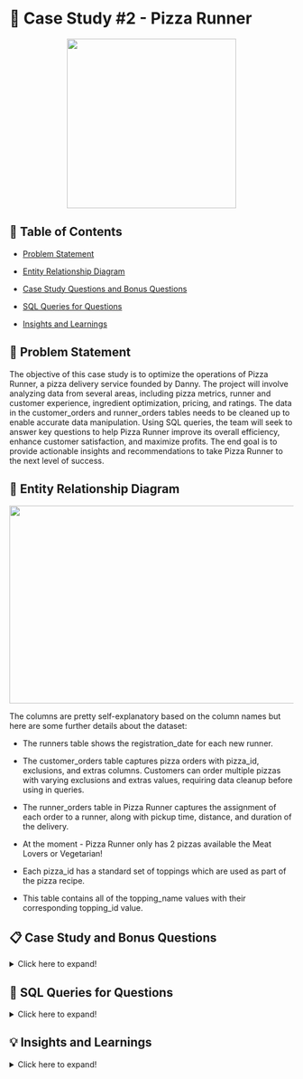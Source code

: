 # 🍕 Case Study #2 - Pizza Runner

<p align ="center">
 <img width="300" height="300" src="https://user-images.githubusercontent.com/121611397/233771885-06100aec-a370-474b-a0c7-50dcebcfb56e.png">
</p>


## 📕 Table of Contents

 -	[Problem Statement](https://github.com/itsadi08/8-Weeks-SQL-Challenge/edit/main/Case%20Study%20%232%20-%20Pizza%20Runner#-problem-statement)   

 - [Entity Relationship Diagram](https://github.com/itsadi08/8-Weeks-SQL-Challenge/edit/main/Case%20Study%20%232%20-%20Pizza%20Runner#-entity-relationship-diagram)

 -	[Case Study Questions and Bonus Questions](https://github.com/itsadi08/8-Weeks-SQL-Challenge/edit/main/Case%20Study%20%232%20-%20Pizza%20Runner#-case-study-and-bonus-questions)

 - [SQL Queries for Questions](https://github.com/itsadi08/8-Weeks-SQL-Challenge/edit/main/Case%20Study%20%232%20-%20Pizza%20Runner#-sql-queries-for-questions)
 
 -	[Insights and Learnings](https://github.com/itsadi08/8-Weeks-SQL-Challenge/edit/main/Case%20Study%20%232%20-%20Pizza%20Runner#-insights-and-learnings)

## 📝 Problem Statement

The objective of this case study is to optimize the operations of Pizza Runner, a pizza delivery service founded by Danny. The project will involve analyzing data from several areas, including pizza metrics, runner and customer experience, ingredient optimization, pricing, and ratings. The data in the customer_orders and runner_orders tables needs to be cleaned up to enable accurate data manipulation. Using SQL queries, the team will seek to answer key questions to help Pizza Runner improve its overall efficiency, enhance customer satisfaction, and maximize profits. The end goal is to provide actionable insights and recommendations to take Pizza Runner to the next level of success.

## 🔐 Entity Relationship Diagram

<p align ="center">
 <img width="700" height="350" src="https://user-images.githubusercontent.com/121611397/233772164-adab2253-58aa-495b-b1a8-f228ebbb3d00.png">
</p>

The columns are pretty self-explanatory based on the column names but here are some further details about the dataset:

- The runners table shows the registration_date for each new runner.

- The customer_orders table captures pizza orders with pizza_id, exclusions, and extras columns. Customers can order multiple pizzas with varying exclusions and extras values, requiring data cleanup before using in queries.

- The runner_orders table in Pizza Runner captures the assignment of each order to a runner, along with pickup time, distance, and duration of the delivery.

- At the moment - Pizza Runner only has 2 pizzas available the Meat Lovers or Vegetarian!

- Each pizza_id has a standard set of toppings which are used as part of the pizza recipe.

- This table contains all of the topping_name values with their corresponding topping_id value.

## 📋 Case Study and Bonus Questions

<details>
<summary>
Click here to expand!
</summary>
  
### A. Pizza Metrics

1. How many pizzas were ordered?
2. How many unique customer orders were made?
3. How many successful orders were delivered by each runner?
4. How many of each type of pizza was delivered?
5. How many Vegetarian and Meatlovers were ordered by each customer?
6. What was the maximum number of pizzas delivered in a single order?
7. For each customer, how many delivered pizzas had at least 1 change and how many had no changes?
8. How many pizzas were delivered that had both exclusions and extras?
9. What was the total volume of pizzas ordered for each hour of the day?
10. What was the volume of orders for each day of the week?

---
### B. Runner and Customer Experience

1. How many runners signed up for each 1 week period? (i.e. week starts 2021-01-01)
2. What was the average time in minutes it took for each runner to arrive at the Pizza Runner HQ to pickup the order?
3. Is there any relationship between the number of pizzas and how long the order takes to prepare?
4. What was the average distance travelled for each customer?
5. What was the difference between the longest and shortest delivery times for all orders?
6. What was the average speed for each runner for each delivery and do you notice any trend for these values?
7. What is the successful delivery percentage for each runner?

---
### C. Ingredient Optimisation

1. What are the standard ingredients for each pizza?
2. What was the most commonly added extra?
3. What was the most common exclusion?
4. Generate an order item for each record in the customers_orders table in the format of one of the following:
    * ```Meat Lovers```
    * ```Meat Lovers - Exclude Beef```
    * ```Meat Lovers - Extra Bacon```
    * ```Meat Lovers - Exclude Cheese, Bacon - Extra Mushroom, Peppers```
5. Generate an alphabetically ordered comma separated ingredient list for each pizza order from the customer_orders table and add a 2x in front of any relevant ingredients
    * For example: ```"Meat Lovers: 2xBacon, Beef, ... , Salami"```
6. What is the total quantity of each ingredient used in all delivered pizzas sorted by most frequent first?

---
### D. Pricing and Ratings

1. If a Meat Lovers pizza costs $12 and Vegetarian costs $10 and there were no charges for changes - how much money has Pizza Runner made so far if there are no delivery fees?
2. What if there was an additional $1 charge for any pizza extras?
    * Add cheese is $1 extra
3. The Pizza Runner team now wants to add an additional ratings system that allows customers to rate their runner, how would you design an additional table for this new dataset - generate a schema for this new table and insert your own data for ratings for each successful customer order between 1 to 5.
4. Using your newly generated table - can you join all of the information together to form a table which has the following information for successful deliveries?
    * ```customer_id```
    * ```order_id```
    * ```runner_id```
    * ```rating```
    * ```order_time```
    * ```pickup_time```
    * Time between order and pickup
    * Delivery duration
    * Average speed
    * Total number of pizzas
5. If a Meat Lovers pizza was $12 and Vegetarian $10 fixed prices with no cost for extras and each runner is paid $0.30 per kilometre traveled - how much money does Pizza Runner have left over after these deliveries?

---
### E. Bonus questions

If Danny wants to expand his range of pizzas - how would this impact the existing data design? Write an ```INSERT``` statement to demonstrate what would happen if a new ```Supreme``` pizza with all the toppings was added to the Pizza Runner menu?

---
	
</details>

## 🔎 SQL Queries for Questions

<details>
<summary>
Click here to expand!
</summary>

## A. Pizza Metrics
	
### Data cleaning
  
  * Create a new table ```customer_ordersnew``` from ```customer_orders``` table:
	
  	* Convert the ```blank``` text values in ```exclusions``` and ```extras``` into null ```''```.

```sql	
drop table if exists customer_ordersnew;
create table customer_ordersnew as
(select order_id, customer_id, pizza_id, exclusions, extras, order_time 
from customer_orders);
								 
update customer_ordersnew
set exclusions=case when exclusions ='No Record' then null else exclusions end,
extras=case when extras='No Record' then null else extras end;
```
![image](https://user-images.githubusercontent.com/121611397/233773193-3adb31fe-89ae-432a-b9dd-5898ce9dce5e.png)


  * Create a new table ```runner_ordersnew``` from ```runner_orders``` table:
  	* Convert ```'null'``` text values in ```pickup_time```, ```duration```,```distance``` and ```cancellation``` into ```null``` values. 
	* Cast ```pickup_time``` to TIMESTAMP.
	* Cast ```distance``` to FLOAT.
	* Cast ```duration``` to INT.
	
```sql	

drop table if exists runner_ordersnew;
create table runner_ordersnew as 
(select order_id, runner_id, pickup_time,
case
 when distance like '%km' then trim('km' from distance)else distance end as distance,
case
 when duration like '%minutes' then trim('minutes' from duration)
 when duration like '%mins' then trim('mins' from duration)
 when duration like '%minute' then trim('minute' from duration)
else duration end as duration, 
cancellation 
from runner_orders);

update runner_ordersnew
set pickup_time = case when pickup_time ='null' then null  else pickup_time end,
distance = case  when distance= 'null' then null else distance end,
duration = case  when duration ='null' then null else duration end,
cancellation = case when cancellation ='null' then null else cancellation end,

update runner_ordersnew
set cancellation = case when cancellation ='' then null else cancellation end;

alter table runner_ordersnew
alter column pickup_time type timestamp USING TO_TIMESTAMP(pickup_time, 'YYYY-MM-DD HH24:MI:SS'),
alter column distance type decimal USING CAST(distance AS DECIMAL),
alter column duration type int USING CAST(duration AS int) ;
```
	
![image](https://user-images.githubusercontent.com/121611397/233773272-e6348049-c168-4e85-98b1-4cd55d927027.png)

---
 
### Q1. How many pizzas were ordered? 
	
- Including cancelled orders(if cancelled orders excluded then 12)
	
```sql
 select count(order_id)as Total_Pizzas_Ordered from customer_ordersnew; 
```
![image](https://user-images.githubusercontent.com/121611397/233773752-41aa619c-dc24-4b9b-b9d5-f1a9e30227f1.png)
  
### Q2. How many unique customer orders were made?
	
```sql
 select count(distinct order_id)as Total_Orders from customer_ordersnew;
```	
![image](https://user-images.githubusercontent.com/121611397/233773960-73e89869-250b-4f45-b798-6a651b60a28f.png)
	
### Q3. How many successful orders were delivered by each runner? 
	
```sql
select runner_id,count(order_id) as Successful_orders from runner_ordersnew
where cancellation is null
group by runner_id;
```
![image](https://user-images.githubusercontent.com/121611397/233773988-14294256-b1f0-4e34-b295-e56ee343b9e0.png)
	
### Q4. How many of each type of pizza was delivered? 
	
```sql
select pizza_name,count(pizza_id) as No_of_Pizzas from customer_ordersnew
join pizza_names using (pizza_id)
join runner_ordersnew  using(order_id)
where cancellation is null
group by pizza_name; 
```	
![image](https://user-images.githubusercontent.com/121611397/233774028-ff06172f-d56d-4f88-8dee-c5372073b236.png)
	
### Q5 How many Vegetarian and Meatlovers were ordered by each customer?
	
```sql	
select customer_id,pizza_name,count(pizza_id) as No_of_Pizzas from customer_ordersnew
join pizza_names using (pizza_id)
join runner_ordersnew  using(order_id)
where cancellation is null
group by customer_id,pizza_name;	
```	
![image](https://user-images.githubusercontent.com/121611397/233774169-83b5407e-6b9b-4912-8c6c-6e8aaeb3495b.png)
	
### Q6 What was the maximum number of pizzas delivered in a single order?

```sql	
select order_id ,count(pizza_id) as No_of_Pizzas_Ordered from customer_ordersnew
join runner_ordersnew  using(order_id)
group by order_id 
order by No_of_Pizzas_Ordered desc
limit 1;
```
![image](https://user-images.githubusercontent.com/121611397/233774190-21e04f3d-a3ee-40e6-be34-0de32239c770.png)
	
### Q7 For each customer, how many delivered pizzas had at least 1 change and how many had no changes?

```sql
select customer_id,count(order_id)as total_orders,sum(case when exclusions is not null or extras is not null then 1 
else 0 end )as AleastOneChange,sum(case when exclusions is null and extras is null then 1 
else 0 end )as NoChange
from customer_ordersnew 
join runner_ordersnew  using(order_id)
where cancellation is null   
group by customer_id;
```
![image](https://user-images.githubusercontent.com/121611397/233774213-81d22b49-08e1-4d8f-9abd-76a4a7e2caf9.png)
	
### Q8 How many pizzas were delivered that had both exclusions and extras?
	
```sql
select count(pizza_id) as Exclusion_Extra_Pizza
from customer_ordersnew 
join runner_ordersnew  using(order_id)
where exclusions is not null and extras is not null and cancellation is null
```
![image](https://user-images.githubusercontent.com/121611397/233774356-3c643fce-2379-44be-9c19-766961b3c06b.png)
	
### Q9 What was the total volume of pizzas ordered for each hour of the day?
	
- Including cancelled orders
	
```sql	
select extract (hour from order_time) as hour,count(order_id)as Total_Pizzas from customer_ordersnew
group by extract (hour from order_time)
order by extract (hour from order_time)
```
![image](https://user-images.githubusercontent.com/121611397/233774378-90027b3e-5e2d-4f3b-a917-308a3b805955.png)
	
### Q10 What was the volume of orders for each day of the week?
	
- Including cancelled orders
	
```sql	
select to_char(order_time,'Day') as DailyData,count(order_id)as Total_Pizzas from customer_ordersnew
group by to_char(order_time,'Day')
order by Total_Pizzas desc
```	
![image](https://user-images.githubusercontent.com/121611397/233774434-e80aaf30-29a2-447e-8151-89455a1d57c6.png)
	
---
## B. Runner and Customer Experience
	
### Q1. How many runners signed up for each 1 week period? (i.e. week starts 2021-01-01)

```sql
select extract(week from registration_date+interval '1 week') as Week_number,count(runner_id) as Total_Registration
from runners
group by extract(week from registration_date+interval '1 week')
order by Week_number;
```
![image](https://user-images.githubusercontent.com/121611397/233777072-9e228cfd-3ba4-4e6f-9d1e-750111048f24.png)

### Q2 What was the average time in minutes it took for each runner to arrive at the Pizza Runner HQ to pickup the order?

```sql
with cte as(select runner_id,avg(pickup_time-order_time) as Avg_time from runner_ordersnew
join customer_ordersnew using (order_id)
group by runner_id)
select runner_id, round(extract(minutes from Avg_time),2) as Avg_time_ from cte;

![image](https://user-images.githubusercontent.com/121611397/233777099-1db64006-28dc-4807-a22d-9f9f93e8c584.png)	
	
### Q3 Is there any relationship between the number of pizzas and how long the order takes to prepare?
	
```sql
with cte as(select order_id,count(order_id) as  total_pizza,avg(pickup_time-order_time) as Prep_time from runner_ordersnew
join customer_ordersnew using (order_id)
where cancellation is null
group by order_id)	
select total_pizza, round(avg(extract(minutes from Prep_time)),0) as Avg_time_ from cte 
group by total_pizza;
```
![image](https://user-images.githubusercontent.com/121611397/233777148-3e7671f4-3bf6-48b5-aff2-1a7846d30992.png)	

### Q4 What was the average distance travelled for each customer?
	
```sql
select customer_id,round(avg(distance),2) as Average_Distance_Travelled_inKM from runner_ordersnew
join customer_ordersnew using (order_id)
group by customer_id
order by customer_id;
```
![image](https://user-images.githubusercontent.com/121611397/233777180-ba90b8f9-6854-4101-9b9a-56a3a5d6645a.png)

### Q5 What was the difference between the longest and shortest delivery times for all orders?
	
```sql
select max(duration)as slowest_delivery_time,min(duration) as fastest_delivery_time,
max(duration)- min(duration) as Difference from runner_ordersnew;
```
![image](https://user-images.githubusercontent.com/121611397/233777232-3410cb48-2a8d-40d8-bc9e-ab4cd981fa5f.png)

### Q6 What was the average speed for each runner for each delivery and do you notice any trend for these values?
	
```sql	
select order_id,runner_id,round(avg (distance*60/duration),2) as Speed_kmph from runner_ordersnew
where distance<>0
group by order_id,runner_id
order by order_id;	
```
![image](https://user-images.githubusercontent.com/121611397/233777254-cd04dedc-4a7a-49fd-bd7d-eecde7cca85b.png)
	
### Q7 What is the successful delivery percentage for each runner?
	
```sql	
select runner_id,concat(count(distance)*100/count(order_id),'%') as Delivery_percentage 
from runner_ordersnew
group by runner_id
order by runner_id
select distinct(date_format(week_date, '%W')) as dayofweek from cleaned_weekly_sales;
```
![image](https://user-images.githubusercontent.com/121611397/233777271-ef6b4a6d-b014-443a-9ef1-b4411bbf685e.png)

---
## C. Ingredient Optimisation
	
### Data cleaning
	
** Create a new table ```pizza_recipesnew``` to separate ```toppings``` into multiple rows**
  
  ```sql
create table pizza_recipesnew (pizza_id integer,toppings integer);
INSERT INTO pizza_recipesnew (pizza_id, toppings)
  VALUES (1, 1), (1, 2), (1, 3), (1, 4), (1, 5), (1, 6), (1, 8), (1, 10),
  (2, 4), (2, 6), (2, 7), (2, 9), (2, 11), (2, 12);
```
 ![image](https://user-images.githubusercontent.com/121611397/233777515-140cc83d-a9a6-401d-b873-44ba4c212f53.png)

### Q1. What are the standard ingredients for each pizza?
  
```sql
select pizza_name,string_agg(topping_name,', ') as Standard_Ingredient
from pizza_recipesnew 
join pizza_names 
using (pizza_id)
join pizza_toppings on pizza_recipesnew.toppings=pizza_toppings.topping_id
group by pizza_name
order by pizza_name;
```
![image](https://user-images.githubusercontent.com/121611397/233790646-b5842873-c95e-46fe-82a3-f05ec4649263.png)

  
 ### Q2. What was the most commonly added extra?
  
 ```sql
with cte as(select unnest(string_to_array(extras, ',')):: int as ext_top,count(*) as Occurence_count
from Customer_ordersnew c
where extras is not null
group by ext_top)
select topping_name as Extra_topping,Occurence_count from cte
join pizza_toppings p on
cte.ext_top = p.topping_id
order by Occurence_count desc;
 ```
![image](https://user-images.githubusercontent.com/121611397/233790691-7ad1043a-9610-4aa6-8138-7d72bcd060a9.png)

 
### Q3. What was the most common exclusion?
  
```sql
with cte as(select unnest(string_to_array(exclusions, ',')):: int as exclu_top,count(*) as Occurence_count
from Customer_ordersnew c
where exclusions is not null
group by exclu_top)
select topping_name as Exclusion_topping,Occurence_count from cte
join pizza_toppings p on
cte.exclu_top = p.topping_id
order by Occurence_count desc;
```
![image](https://user-images.githubusercontent.com/121611397/233790732-39fbf645-27ae-4317-b37e-e7482ac5a0ef.png)

 
### Q4.Generate an order item for each record in the ```customers_orders``` table in the format of one of the following
* ```Meat Lovers```
* ```Meat Lovers - Exclude Beef```
* ```Meat Lovers - Extra Bacon```
* ```Meat Lovers - Exclude Cheese, Bacon - Extra Mushroom, Peppers```
	
```sql
with cte as (select*,row_number()over()as rn from customer_ordersnew),
cte2 as(select rn,order_id,pizza_name,cte.pizza_id,customer_id,order_time,
      	case when cte.exclusions!='null' and topping_id in (select unnest(string_to_array(cte.exclusions,',')::int [])) 
		then topping_name end as exclusion_toppings,
      	case when cte.extras !='null' and topping_id in (select unnest(string_to_array(cte.extras,',')::int [])) 
		then topping_name end as extra_toppings
	from pizza_toppings as t,cte
    join pizza_names on cte.pizza_id=pizza_names.pizza_id
    group by 
      	 rn,
      	 order_id,
     	 pizza_name,customer_id,
	 	 cte.pizza_id ,order_time,
      	 exclusion_toppings,
      	 extra_toppings)
select
order_id,customer_id,cte2.pizza_id,order_time,
concat(pizza_name,
	   ' ',
	  case when count(exclusion_toppings)>0 then '-Exclude ' else '' end,
	  string_agg(exclusion_toppings,', '),
	  case when count(extra_toppings)>0 then '-Extra ' else '' end ,
	  string_agg(extra_toppings,', '))as ingredients_list
	  from cte2
	  group by order_id,pizza_name,customer_id,order_time,cte2.pizza_id,cte2.rn
	  order by rn;
```
![image](https://user-images.githubusercontent.com/121611397/233804066-03444148-0f14-480b-b4a9-068d52714350.png)

  	
### Q5. Generate an alphabetically ordered comma separated ingredient list for each pizza order from the ```customer_orders``` table and add a 2x in front of any relevant ingredients.
* For example: ```"Meat Lovers: 2xBacon, Beef, ... , Salami"```	
	
```sql
To be updated soon...
```
	
### Q6. What is the total quantity of each ingredient used in all delivered pizzas sorted by most frequent first?
	
```sql
with std as(select topping_name,count(toppings) as std_Occurence_count from pizza_recipesnew pr
join pizza_toppings pt on pr.toppings=pt.topping_id
join customer_ordersnew  co using(pizza_id)
join runner_ordersnew ro on ro.order_id=co.order_id
where pizza_id in (1,2) and cancellation is null
group by topping_name
order by count(toppings)desc),
extra as(
select topping_name,extra_count from (select unnest(string_to_array(extras, ',')):: int as topping_id,count(*) as extra_count
from Customer_ordersnew c
where extras is not null and order_id not in (6,9)
group by topping_id)t
join pizza_toppings p on
t.topping_id = p.topping_id
order by extra_count desc),
exclusion as(
select topping_name,exclude_count from (select unnest(string_to_array(exclusions, ',')):: int as topping_id,count(*) as exclude_count
from Customer_ordersnew c
where exclusions is not null and order_id not in (6,9)
group by topping_id)t
join pizza_toppings p on
t.topping_id = p.topping_id
order by exclude_count desc)
, total as (
select std.topping_name,std_Occurence_count, extra_count,exclude_count from std
left join extra on std.topping_name=extra.topping_name
left join exclusion on std.topping_name=exclusion.topping_name)

select total.topping_name,(std_Occurence_count+coalesce(extra_count,0)-coalesce(exclude_count,0)) as Total_ingredients from total
order by Total_ingredients desc
```	
![image](https://user-images.githubusercontent.com/121611397/233807536-efdf5829-c810-486f-b215-bf32eec94f06.png)
	
---  
## D. Pricing and Ratings
	
### Q1. If a Meat Lovers pizza costs $12 and Vegetarian costs $10 and there were no charges for changes - how much money has Pizza Runner made so far if there are no delivery fees?

```sql
select sum(case when pizza_id = 1 then 12 else 10 end) as TotalAmount
from runner_ordersnew 
join customer_ordersnew
using(order_id)
where cancellation is null;
```
![image](https://user-images.githubusercontent.com/121611397/233802987-da48253a-025c-468a-b041-9bdfe2cbd651.png)

---
### Q2. What if there was an additional $1 charge for any pizza extras?
* Add cheese is $1 extra
	
```sql
with std_total as (select sum(case when pizza_id = 1 then 12 else 10 end) as TotalAmount
from runner_ordersnew 
join customer_ordersnew
using(order_id)
where cancellation is null),
extras as (select sum(case when topping_id=4 then extra_count*2 else extra_count*1 end) as extras_sum
		   from (select unnest(string_to_array(extras, ',')):: int as topping_id,count(*) as extra_count
from Customer_ordersnew c
where extras is not null and order_id not in (6,9)
group by topping_id)t)
select TotalAmount+extras_sum as total_amount from std_total,extras
```
![image](https://user-images.githubusercontent.com/121611397/233808249-6f68cb1a-11e2-47f3-87e4-bd4f48a4814c.png)


### Q3. The Pizza Runner team now wants to add an additional ratings system that allows customers to rate their runner, how would you design an additional table for this new dataset - generate a schema for this new table and insert your own data for ratings for each successful customer order between 1 to 5.
	
```sql
drop table if exists ratings;
create table ratings (
order_id integer,
rating integer);
insert into ratings
(order_id, rating)
values
(1,4),
(2,5),
(3,3),
(4,5),
(5,2),
(6,null),
(7,3),
(9,null),
(8,4),
(10,4);

 SELECT *
 FROM ratings;
	
 ```
![image](https://user-images.githubusercontent.com/121611397/233802951-d4cb9496-0925-4d4e-9626-06a43c0533a4.png)

### Q4. Using your newly generated table - can you join all of the information together to form a table which has the following information for successful deliveries?
* ```customer_id```
* ```order_id```
* ```runner_id```
* ```rating```
* ```order_time```
* ```pickup_time```
* Time between order and pickup
* Delivery duration
* Average speed
* Total number of pizzas

```sql
Select customer_id,o.order_id,runner_id,rating,order_time,pickup_time,
--extract (minute from 
(pickup_time-order_time)as Time_between_order_pickup, duration as Delivery_duration,
round((distance*60/duration),2) as Average_speed,count(pizza_id) as Total_number_of_pizzas
from customer_ordersnew o
join runner_ordersnew using (order_id)
join ratings using (order_id)
where cancellation is null
group by customer_id,o.order_id,runner_id,rating,order_time,pickup_time,
extract (minute from (pickup_time-order_time)), duration,
(distance*60/duration);
  ```
![image](https://user-images.githubusercontent.com/121611397/233802764-c10b85e3-7fdd-463c-88cb-7bf0afec2b27.png)


### Q5. If a Meat Lovers pizza was $12 and Vegetarian $10 fixed prices with no cost for extras and each runner is paid $0.30 per kilometre traveled - how much money does Pizza Runner have left over after these deliveries?
	
```sql
with total_price as (select sum(case when pizza_id = 1 then 12 else 10 end) as total_amount
from runner_ordersnew 
join customer_ordersnew
using(order_id)
where cancellation is null),
delivery_charges as(select sum(distance)*0.3 as delivery_cost from runner_ordersnew)
select round((total_amount-delivery_cost),1) money_left from total_price,delivery_charges
```
![image](https://user-images.githubusercontent.com/121611397/233802895-30220231-0142-4095-bdc2-7859d3d7c90e.png)
	
---	
## 🔥 Bonus Questions

#### If Danny wants to expand his range of pizzas - how would this impact the existing data design? Write an INSERT statement to demonstrate what would happen if a new      Supreme pizza with all the toppings was added to the Pizza Runner menu?

```sql
Create table pizza_namesnew as Select* from pizza_names

insert into pizza_namesnew (pizza_id, pizza_name)
values (3, 'Supreme');

Create table pizza_recipesnew1 as Select* from pizza_recipesnew

INSERT INTO pizza_recipesnew1 (pizza_id, toppings)
VALUES (3,1),(3,2),(3,3),(3,4),(3,5),(3,6),(3,7),(3,8),(3,9),(3,10),(3,11),(3,12);
	
```
 * Showing 15 rows out of total 26 rows.
	
  ![image](https://user-images.githubusercontent.com/121611397/233804546-b821bf94-427a-4d81-8dfe-5e7bd42f78fd.png)

</details> 
  
## 💡 Insights and Learnings


<details>
<summary>
Click here to expand!
</summary>

 <br> 
 
 
 * Insights into customer preferences and ordering patterns at the restaurant:
	
      * ```Meatlover_pizzas``` are more ```popular``` than vegetarian pizzas, with 75% of total orders being for meatlovers. 
	
      * ```Standard_pizzas``` with standard toppings are also a ```popular_choice```, accounting for almost 50% of all orders.
	
      * ```Wednesdays``` and ```Saturdays``` are the ```busiest_days```, with 5 orders placed each.
	
      * ```Orders were placed at different times of the day```, including lunchtime (1 pm), in the evening (around 6 pm), and late at night (11 pm).
	
* Insights into delivery operations and performance of runners at the restaurant:	
	
     * ```Runner 3 arrives at the restaurant in 10 minutes on average```, while Runner 1 and Runner 2 take 15 and 23 minutes respectively to arrive. This information 		can help the restaurant optimize their delivery operations by assigning deliveries to the fastest runner to ensure timely delivery of orders to their 		  customers.
	
     * On average, a ```single pizza takes 11-12 minutes to prepare```, but this time can increase if the quantity is more. However, the average time to prepare a 	  pizza drops to 9-10 minutes when quantity is more.
	
     * ```Orders are coming from an average distance of 10 km to 25 km```, with Runner 2 covering the most distance of approximately 24 km, while Runner 3 covered only 	10 km.
	
     * The ```shortest delivery time was 10 minutes```, and the ```longest delivery time was 40 minutes```, with an ```average speed of around 45 km/hr per order```.
	
     * ```Runner 1 has a 100% successful delivery record```, while Runner 2 and Runner 3 have a 75% and 50% success rate respectively, due to order cancellations.
	
     * Runner 2's speed of 94 km/hr for order #8 is way too fast compared to other deliveries. It is possible that there is a misspelling error in the distance for the       customer with ID 102, and the actual distance to their address is 13.4 km, not 23.4 km 
	
* Insights into Popularity of Ingredients:

     * ```Bacon is the most popular extra ingredient```, and it was added to 4 pizzas. This suggests that bacon is a popular choice among customers who like to customize their pizzas. 
  
     * ```Similarly, cheese is the most common exclusion, and it was excluded from 4 pizzas. This could be due to various reasons, such as dietary restrictions or personal preferences.
 
     * Ingredients  that are popular among customers are,Bacon is the most frequently used ingredient with a total quantity of 12. It is followed closely by mushrooms with a quantity of 11, and cheese with a quantity of 10.

     * ```BBQ sauce is the most frequently used sauce with a quantity of 8```, followed by tomato sauce with a quantity of 3. This will be useful for the restaurant in terms of understanding which sauces are popular and how much of each sauce to keep in stock.

* Insights into Pricing and Ratings:

     * The ```total revenue generated``` from pizza sales, considering 9 Meat Lovers pizzas sold at $12 each and 3 Vegetarian pizzas sold at $10 each, is ```$138```.
     
     *  Runner 1 has an average rating of 3.5 stars from 4 orders, Runner 2 has an average rating of 3 stars from 3 orders, and Runner 3 has an average rating of 5 stars from 1 order only.
     
     * Pizza Runner has made a ``` net revenue of $94.44``` after paying the runners for their distance traveled at $0.30/km..

### Learnings....!!!
 
After analysing this case study, I have gained a strong understanding of the following concepts:

-Common Table Expressions.
 
-Group By Aggregates.
 
-Window Functions for row number.
 
-Joins with using keyword.
 
-Case Function with between and date function.

-String transformations(like Unnest and string toarray functions,string_agg)

- Dealing with null values and table normalisations.

</details>


